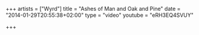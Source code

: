 +++
artists = ["Wyrd"]
title = "Ashes of Man and Oak and Pine"
date = "2014-01-29T20:55:38+02:00"
type = "video"
youtube = "eRH3EQ4SVUY"

+++
